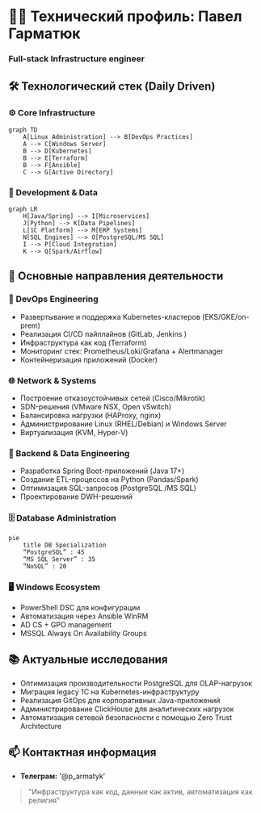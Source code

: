 # 👨‍💻 Технический профиль: Павел Гарматюк
### Full-stack Infrastructure engineer

## 🛠️ Технологический стек (Daily Driven)

### ⚙️ Core Infrastructure
```mermaid
graph TD
    A[Linux Administration] --> B[DevOps Practices]
    A --> C[Windows Server]
    B --> D[Kubernetes]
    B --> E[Terraform]
    B --> F[Ansible]
    C --> G[Active Directory]
```

### 🧩 Development & Data
```mermaid
graph LR
    H[Java/Spring] --> I[Microservices]
    J[Python] --> K[Data Pipelines]
    L[1C Platform] --> M[ERP Systems]
    N[SQL Engines] --> O[PostgreSQL/MS SQL]
    I --> P[Cloud Integration]
    K --> Q[Spark/Airflow]
```

## 💼 Основные направления деятельности

### 🔄 DevOps Engineering
- Развертывание и поддержка Kubernetes-кластеров (EKS/GKE/on-prem)
- Реализация CI/CD пайплайнов (GitLab, Jenkins )
- Инфраструктура как код (Terraform)
- Мониторинг стек: Prometheus/Loki/Grafana + Alertmanager
- Контейнеризация приложений (Docker)

### 🌐 Network & Systems
- Построение отказоустойчивых сетей (Cisco/Mikrotik)
- SDN-решения (VMware NSX, Open vSwitch)
- Балансировка нагрузки (HAProxy, nginx)
- Администрирование Linux (RHEL/Debian) и Windows Server
- Виртуализация (KVM, Hyper-V)

### 🧠 Backend & Data Engineering
- Разработка Spring Boot-приложений (Java 17+)
- Создание ETL-процессов на Python (Pandas/Spark)
- Оптимизация SQL-запросов (PostgreSQL /MS SQL)
- Проектирование DWH-решений

### 🗄️ Database Administration
```mermaid
pie
    title DB Specialization
    “PostgreSQL” : 45
    “MS SQL Server” : 35
    “NoSQL” : 20
```

### 🖥️ Windows Ecosystem
- PowerShell DSC для конфигурации
- Автоматизация через Ansible WinRM
- AD CS + GPO management
- MSSQL Always On Availability Groups


## 📚 Актуальные исследования
- Оптимизация производительности PostgreSQL для OLAP-нагрузок
- Миграция legacy 1C на Kubernetes-инфраструктуру
- Реализация GitOps для корпоративных Java-приложений
- Администрирование ClickHouse для аналитических нагрузок
- Автоматизация сетевой безопасности с помощью Zero Trust Architecture

## 📫 Контактная информация
- **Телеграм:** '@p_armatyk'

> "Инфраструктура как код, данные как актив, автоматизация как религия"
